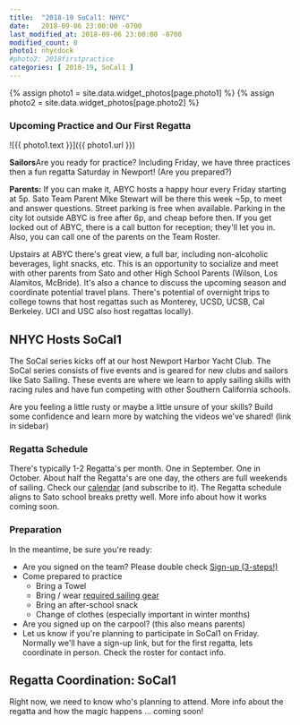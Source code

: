 ```yaml
---
title:  "2018-19 SoCal1: NHYC"
date:   2018-09-06 23:00:00 -0700
last_modified_at: 2018-09-06 23:00:00 -0700
modified_count: 0
photo1: nhycdock
#photo2: 2018firstpractice
categories: [ 2018-19, SoCal1 ]
---
```

{% assign photo1 = site.data.widget_photos[page.photo1] %}
{% assign photo2 = site.data.widget_photos[page.photo2] %}

<h3>Upcoming Practice and Our First Regatta</h3>

![{{ photo1.text }}]({{ photo1.url }})


<div class="alert alert-info">
<p><strong>Sailors</strong>Are you ready for practice? Including Friday, we have three practices then a fun regatta Saturday in Newport! (Are you prepared?)</p>

<p><strong>Parents:</strong> If you can make it, ABYC hosts a happy hour every Friday starting at 5p. Sato Team Parent Mike Stewart will <!--more-->be there this week ~5p, to meet and answer questions.  Street parking is free when available. Parking in the city lot outside ABYC is free after 6p, and cheap before then. If you get locked out of ABYC, there is a call button for reception; they'll let you in. Also, you can call one of the parents on the Team Roster. </p>

<p>Upstairs at ABYC there's great view, a full bar, including non-alcoholic beverages, light snacks, etc. This is an opportunity to socialize and meet with other parents from Sato and other High School Parents (Wilson, Los Alamitos, McBride). It's also a chance to discuss the upcoming season and coordinate potential travel plans. There's potential of overnight trips to college towns that host regattas such as Monterey, UCSD, UCSB, Cal Berkeley. UCI and USC also host regattas locally).</p>
</div>


## NHYC Hosts SoCal1

The SoCal series kicks off at our host Newport Harbor Yacht Club. The SoCal series consists of five events and is geared for new clubs and sailors like Sato Sailing. These events are where we learn to apply sailing skills with racing rules and have fun competing with other Southern California schools.

Are you feeling a little rusty or maybe a little unsure of your skills? Build some confidence and learn more by watching the videos we've shared! (link in sidebar)

### Regatta Schedule

There's typically 1-2 Regatta's per month. One in September. One in October. About half the Regatta's are one day, the others are full weekends of sailing. Check our [calendar](/calendar/) (and subscribe to it). The Regatta schedule aligns to Sato school breaks pretty well. More info about how it works coming soon.

### Preparation

In the meantime, be sure you're ready:

-   Are you signed on the team? Please double check [Sign-up (3-steps!)](/about/)
-   Come prepared to practice
    -   Bring a Towel
    -   Bring / wear [required sailing gear](/apparel/)
    -   Bring an after-school snack
    -   Change of clothes (especially important in winter months)
-   Are you signed up on the carpool? (this also means parents)
-   Let us know if you're planning to participate in SoCal1 on Friday. Normally we'll have a sign-up link, but for the first regatta, lets coordinate in person. Check the roster for contact info.

## Regatta Coordination: SoCal1

Right now, we need to know who's planning to attend. More info about the regatta and how the magic happens ... coming soon!
